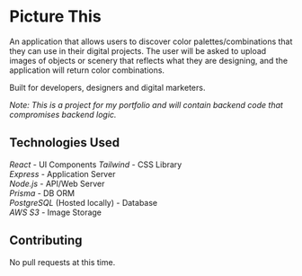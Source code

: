 # Picture This

An application that allows users to discover color palettes/combinations that they can use in their digital projects. The user will be asked to upload images of objects or scenery that reflects what they are designing, and the application will return color combinations.

Built for developers, designers and digital marketers.

<em>Note: This is a project for my portfolio and will contain backend code that compromises backend logic.</em>

## Technologies Used
<em>React</em> - UI Components
<em>Tailwind</em> - CSS Library  
<em>Express</em> - Application Server  
<em>Node.js</em> - API/Web Server  
<em>Prisma</em> - DB ORM                  
<em>PostgreSQL</em> (Hosted locally) - Database  
<em>AWS S3</em> - Image Storage 

## Contributing

No pull requests at this time.
